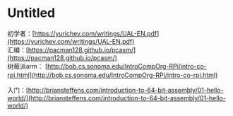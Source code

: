 # Untitled

初学者：[https://yurichev.com/writings/UAL-EN.pdf](https://yurichev.com/writings/UAL-EN.pdf)  
汇编：[https://pacman128.github.io/pcasm/](https://pacman128.github.io/pcasm/)  
树莓派arm： [http://bob.cs.sonoma.edu/IntroCompOrg-RPi/intro-co-rpi.html](http://bob.cs.sonoma.edu/IntroCompOrg-RPi/intro-co-rpi.html) 　　

入门：[http://briansteffens.com/introduction-to-64-bit-assembly/01-hello-world/](http://briansteffens.com/introduction-to-64-bit-assembly/01-hello-world/)

